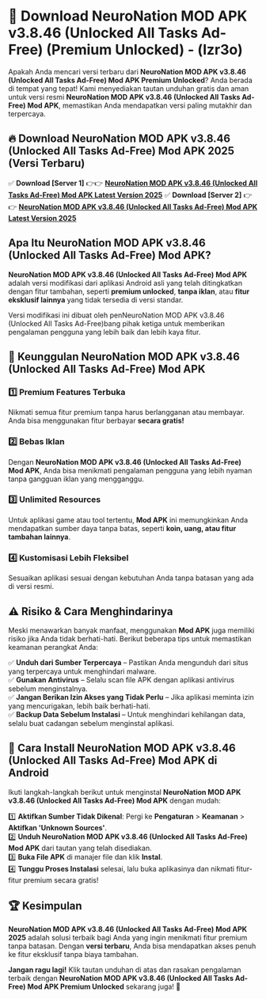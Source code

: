 

# 🎯 Download NeuroNation MOD APK v3.8.46 (Unlocked All Tasks Ad-Free) (Premium Unlocked) -  (lzr3o) 

Apakah Anda mencari versi terbaru dari **NeuroNation MOD APK v3.8.46 (Unlocked All Tasks Ad-Free) Mod APK Premium Unlocked**? Anda berada di tempat yang tepat! Kami menyediakan tautan unduhan gratis dan aman untuk versi resmi **NeuroNation MOD APK v3.8.46 (Unlocked All Tasks Ad-Free) Mod APK**, memastikan Anda mendapatkan versi paling mutakhir dan terpercaya.

## 🔥 Download NeuroNation MOD APK v3.8.46 (Unlocked All Tasks Ad-Free) Mod APK 2025 (Versi Terbaru)

✅ **Download [Server 1]** 👉👉 [**NeuroNation MOD APK v3.8.46 (Unlocked All Tasks Ad-Free) Mod APK Latest Version 2025**](https://apkcomod.com?title=NeuroNation_MOD_APK_v3.8.46_(Unlocked_All_Tasks_Ad-Free))  
✅ **Download [Server 2]** 👉👉 [**NeuroNation MOD APK v3.8.46 (Unlocked All Tasks Ad-Free) Mod APK Latest Version 2025**](https://apkcomod.com?title=NeuroNation_MOD_APK_v3.8.46_(Unlocked_All_Tasks_Ad-Free))  

## Apa Itu NeuroNation MOD APK v3.8.46 (Unlocked All Tasks Ad-Free) Mod APK?

**NeuroNation MOD APK v3.8.46 (Unlocked All Tasks Ad-Free) Mod APK** adalah versi modifikasi dari aplikasi Android asli yang telah ditingkatkan dengan fitur tambahan, seperti **premium unlocked**, **tanpa iklan**, atau **fitur eksklusif lainnya** yang tidak tersedia di versi standar.

Versi modifikasi ini dibuat oleh penNeuroNation MOD APK v3.8.46 (Unlocked All Tasks Ad-Free)bang pihak ketiga untuk memberikan pengalaman pengguna yang lebih baik dan lebih kaya fitur.

## 🎯 Keunggulan NeuroNation MOD APK v3.8.46 (Unlocked All Tasks Ad-Free) Mod APK

### 1️⃣ Premium Features Terbuka
Nikmati semua fitur premium tanpa harus berlangganan atau membayar. Anda bisa menggunakan fitur berbayar **secara gratis!**

### 2️⃣ Bebas Iklan
Dengan **NeuroNation MOD APK v3.8.46 (Unlocked All Tasks Ad-Free) Mod APK**, Anda bisa menikmati pengalaman pengguna yang lebih nyaman tanpa gangguan iklan yang mengganggu.

### 3️⃣ Unlimited Resources
Untuk aplikasi game atau tool tertentu, **Mod APK** ini memungkinkan Anda mendapatkan sumber daya tanpa batas, seperti **koin, uang, atau fitur tambahan lainnya**.

### 4️⃣ Kustomisasi Lebih Fleksibel
Sesuaikan aplikasi sesuai dengan kebutuhan Anda tanpa batasan yang ada di versi resmi.

## ⚠️ Risiko & Cara Menghindarinya

Meski menawarkan banyak manfaat, menggunakan **Mod APK** juga memiliki risiko jika Anda tidak berhati-hati. Berikut beberapa tips untuk memastikan keamanan perangkat Anda:

✅ **Unduh dari Sumber Terpercaya** – Pastikan Anda mengunduh dari situs yang terpercaya untuk menghindari malware.  
✅ **Gunakan Antivirus** – Selalu scan file APK dengan aplikasi antivirus sebelum menginstalnya.  
✅ **Jangan Berikan Izin Akses yang Tidak Perlu** – Jika aplikasi meminta izin yang mencurigakan, lebih baik berhati-hati.  
✅ **Backup Data Sebelum Instalasi** – Untuk menghindari kehilangan data, selalu buat cadangan sebelum menginstal aplikasi.

## 📌 Cara Install NeuroNation MOD APK v3.8.46 (Unlocked All Tasks Ad-Free) Mod APK di Android

Ikuti langkah-langkah berikut untuk menginstal **NeuroNation MOD APK v3.8.46 (Unlocked All Tasks Ad-Free) Mod APK** dengan mudah:

1️⃣ **Aktifkan Sumber Tidak Dikenal**: Pergi ke **Pengaturan** > **Keamanan** > **Aktifkan 'Unknown Sources'**.  
2️⃣ **Unduh NeuroNation MOD APK v3.8.46 (Unlocked All Tasks Ad-Free) Mod APK** dari tautan yang telah disediakan.  
3️⃣ **Buka File APK** di manajer file dan klik **Instal**.  
4️⃣ **Tunggu Proses Instalasi** selesai, lalu buka aplikasinya dan nikmati fitur-fitur premium secara gratis!

## 🏆 Kesimpulan

**NeuroNation MOD APK v3.8.46 (Unlocked All Tasks Ad-Free) Mod APK 2025** adalah solusi terbaik bagi Anda yang ingin menikmati fitur premium tanpa batasan. Dengan **versi terbaru**, Anda bisa mendapatkan akses penuh ke fitur eksklusif tanpa biaya tambahan.

**Jangan ragu lagi!** Klik tautan unduhan di atas dan rasakan pengalaman terbaik dengan **NeuroNation MOD APK v3.8.46 (Unlocked All Tasks Ad-Free) Mod APK Premium Unlocked** sekarang juga! 🚀

